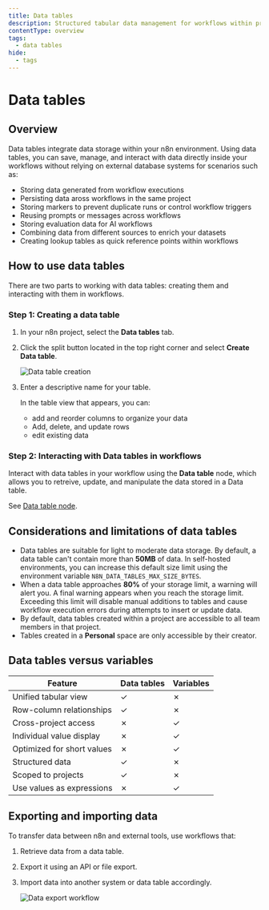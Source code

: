 ```yaml
---
title: Data tables
description: Structured tabular data management for workflows within project boundaries
contentType: overview
tags:
  - data tables
hide:
  - tags
---
```


# Data tables 

## Overview

Data tables integrate data storage within your n8n environment. Using data tables, you can save, manage, and interact with data directly inside your workflows without relying on external database systems for scenarios such as:

- Storing data generated from workflow executions
- Persisting data aross workflows in the same project
- Storing markers to prevent duplicate runs or control workflow triggers
- Reusing prompts or messages across workflows
- Storing evaluation data for AI workflows
- Combining data from different sources to enrich your datasets
- Creating lookup tables as quick reference points within workflows

## How to use data tables

There are two parts to working with data tables: creating them and interacting with them in workflows.

### Step 1: Creating a data table

1. In your n8n project, select the **Data tables** tab.
2. Click the split button located in the top right corner and select **Create Data table**.

    ![Data table creation](/_images/data/data-tables/create-data-table.png)

3. Enter a descriptive name for your table.
   
   In the table view that appears, you can:
   
   * add and reorder columns to organize your data
   * Add, delete, and update rows
   * edit existing data

### Step 2: Interacting with Data tables in workflows

Interact with data tables in your workflow using the **Data table** node, which allows you to retreive, update, and manipulate the data stored in a Data table.

See [Data table node](/integrations/builtin/core-nodes/n8n-nodes-base.datatable/index.md).

## Considerations and limitations of data tables

- Data tables are suitable for light to moderate data storage. By default, a data table can't contain more than **50MB** of data. In self-hosted environments, you can increase this default size limit using the environment variable `N8N_DATA_TABLES_MAX_SIZE_BYTES`.
- When a data table approaches **80%** of your storage limit, a warning will alert you. A final warning appears when you reach the storage limit. Exceeding this limit will disable manual additions to tables and cause workflow execution errors during attempts to insert or update data.
- By default, data tables created within a project are accessible to all team members in that project.
- Tables created in a **Personal** space are only accessible by their creator.

## Data tables versus variables

| Feature | Data tables | Variables |
|---------|-------------|-----------|
| Unified tabular view | ✓ | ✗ |
| Row-column relationships | ✓ | ✗ |
| Cross-project access | ✗ | ✓ |
| Individual value display | ✗ | ✓ |
| Optimized for short values | ✗ | ✓ |
| Structured data | ✓ | ✗ |
| Scoped to projects | ✓ | ✗ |
| Use values as expressions | ✗ | ✓ |

## Exporting and importing data

To transfer data between n8n and external tools, use workflows that:

1. Retrieve data from a data table.
2. Export it using an API or file export.
3. Import data into another system or data table accordingly.

    ![Data export workflow](/_images/data/data-tables/data-table-export.png)
